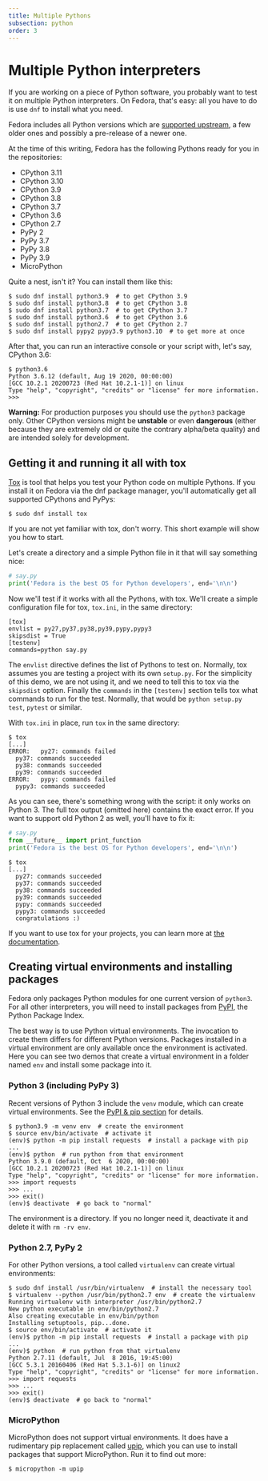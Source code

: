 ```yaml
---
title: Multiple Pythons
subsection: python
order: 3
---
```


# Multiple Python interpreters

If you are working on a piece of Python software, you probably want to test it
on multiple Python interpreters. On Fedora, that's easy: all you have to do is
use `dnf` to install what you need.

Fedora includes all Python versions which are [supported upstream](https://devguide.python.org/#status-of-python-branches), a few older ones and possibly a pre-release of a newer one.

At the time of this writing, Fedora has the following Pythons
ready for you in the repositories:
 
 * CPython 3.11
 * CPython 3.10
 * CPython 3.9
 * CPython 3.8
 * CPython 3.7
 * CPython 3.6
 * CPython 2.7
 * PyPy 2
 * PyPy 3.7
 * PyPy 3.8
 * PyPy 3.9
 * MicroPython

Quite a nest, isn't it?
You can install them like this:

```console
$ sudo dnf install python3.9  # to get CPython 3.9
$ sudo dnf install python3.8  # to get CPython 3.8
$ sudo dnf install python3.7  # to get CPython 3.7
$ sudo dnf install python3.6  # to get CPython 3.6
$ sudo dnf install python2.7  # to get CPython 2.7
$ sudo dnf install pypy2 pypy3.9 python3.10  # to get more at once
```

After that, you can run an interactive console or your script with, let's say,
CPython 3.6:

```console
$ python3.6
Python 3.6.12 (default, Aug 19 2020, 00:00:00) 
[GCC 10.2.1 20200723 (Red Hat 10.2.1-1)] on linux
Type "help", "copyright", "credits" or "license" for more information.
>>> 
```

**Warning:** For production purposes you should use the `python3`
package only. Other CPython versions might be **unstable** or even **dangerous**
(either because they are extremely old or quite the contrary alpha/beta quality)
and are intended solely for development.


## Getting it and running it all with tox

[Tox](https://tox.readthedocs.io/) is tool that helps you test your Python code
on multiple Pythons. If you install it on Fedora via the dnf package manager,
you'll automatically get all supported CPythons and PyPys:

```console
$ sudo dnf install tox
```

If you are not yet familiar with tox, don't worry. This short example will show
you how to start.

Let's create a directory and a simple Python file in it that will say something nice:

```python
# say.py
print('Fedora is the best OS for Python developers', end='\n\n')
```

Now we'll test if it works with all the Pythons, with tox.
We'll create a simple configuration file for tox, `tox.ini`, in the same
directory:

```
[tox]
envlist = py27,py37,py38,py39,pypy,pypy3
skipsdist = True
[testenv]
commands=python say.py
```

The `envlist` directive defines the list of Pythons to test on.
Normally, tox assumes you are testing a project with its own `setup.py`. For
the simplicity of this demo, we are not using it, and we need to tell this to
tox via the `skipsdist` option.
Finally the `commands` in the `[testenv]` section tells tox what commands to run
for the test.
Normally, that would be `python setup.py test`, `pytest` or similar.

With `tox.ini` in place, run `tox` in the same directory:

``` console
$ tox
[...]
ERROR:   py27: commands failed
  py37: commands succeeded
  py38: commands succeeded
  py39: commands succeeded
ERROR:   pypy: commands failed
  pypy3: commands succeeded
```

As you can see, there's something wrong with the script: it only works on
Python 3. The full tox output (omitted here) contains the exact error.
If you want to support old Python 2 as well, you'll have to fix it:

```python
# say.py
from __future__ import print_function
print('Fedora is the best OS for Python developers', end='\n\n')
```

```console
$ tox
[...]
  py27: commands succeeded
  py37: commands succeeded
  py38: commands succeeded
  py39: commands succeeded
  pypy: commands succeeded
  pypy3: commands succeeded
  congratulations :)
```

If you want to use tox for your projects, you can learn more at
[the documentation](https://tox.readthedocs.io/).

## Creating virtual environments and installing packages

Fedora only packages Python modules for one current version of `python3`.
For all other interpreters, you will need to install packages
from [PyPI](https://pypi.python.org/pypi), the Python Package Index.

The best way is to use Python virtual environments.
The invocation to create them differs for different Python versions.
Packages installed in a virtual environment are only available once the
environment is activated.
Here you can see two demos that create a virtual environment in a folder
named `env` and install some package into it.

### Python 3 (including PyPy 3)

Recent versions of Python 3 include the `venv` module, which can create virtual
environments.
See the [PyPI & pip section](https://developer.fedoraproject.org/tech/languages/python/pypi-install.html) for details.

```console
$ python3.9 -m venv env  # create the environment
$ source env/bin/activate  # activate it
(env)$ python -m pip install requests  # install a package with pip
...
(env)$ python  # run python from that environment
Python 3.9.0 (default, Oct  6 2020, 00:00:00) 
[GCC 10.2.1 20200723 (Red Hat 10.2.1-1)] on linux
Type "help", "copyright", "credits" or "license" for more information.
>>> import requests
>>> ...
>>> exit()
(env)$ deactivate  # go back to "normal"
```

The environment is a directory.
If you no longer need it, deactivate it and delete it with `rm -rv env`.

### Python 2.7, PyPy 2

For other Python versions, a tool called `virtualenv` can create virtual
environments:

```console
$ sudo dnf install /usr/bin/virtualenv  # install the necessary tool
$ virtualenv --python /usr/bin/python2.7 env  # create the virtualenv
Running virtualenv with interpreter /usr/bin/python2.7
New python executable in env/bin/python2.7
Also creating executable in env/bin/python
Installing setuptools, pip...done.
$ source env/bin/activate  # activate it
(env)$ python -m pip install requests  # install a package with pip
...
(env)$ python  # run python from that virtualenv
Python 2.7.11 (default, Jul  8 2016, 19:45:00) 
[GCC 5.3.1 20160406 (Red Hat 5.3.1-6)] on linux2
Type "help", "copyright", "credits" or "license" for more information.
>>> import requests
>>> ...
>>> exit()
(env)$ deactivate  # go back to "normal"
```

### MicroPython

MicroPython does not support virtual environments.
It does have a rudimentary pip replacement called
[upip](https://pypi.python.org/pypi/micropython-upip/), which you can use to
install packages that support MicroPython. Run it to find out more:

```console
$ micropython -m upip
```
